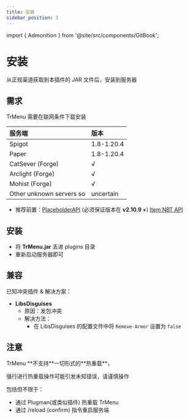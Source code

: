 ```yaml
---
title: 安装
sidebar_position: 3
---
```


import { Admonition } from '@site/src/components/GitBook';

# 安装
从正规渠道获取到本插件的 JAR 文件后，安装到服务器

## 需求

<Admonition type="info">
TrMenu 需要在联网条件下载安装
</Admonition>

| 服务端                    | 版本       |
|:-------------------------|:-----------|
| Spigot                   | 1.8-1.20.4 |
| Paper                    | 1.8-1.20.4 |
| CatSever \(Forge\)       | √          |
| Arclight \(Forge\)       | √          |
| Mohist \(Forge\)         | √          |
| Other unknown servers so | uncertain  |

* 推荐前置：[PlaceholderAPI](http://ci.extendedclip.com/job/PlaceholderAPI/) \(必须保证版本在 **v2.10.9 +**\) [Item NBT API](https://www.spigotmc.org/resources/nbt-api.7939/)

## 安装

* 将 **TrMenu.jar** 丢进 plugins 目录
* 重新启动服务器即可

## 兼容

已知冲突插件 & 解决方案：

* **LibsDisguises**
  * 原因：发包冲突
  * 解决方法：
    * 在 LibsDisguises 的配置文件中将 `Remove-Armor` 设置为 `false`

## 注意

<Admonition type="warning">
TrMenu **不支持**一切形式的**热重载**，

强行进行热重载操作可能引发未知错误，请谨慎操作

包括但不限于：

* 通过 Plugman\(或类似插件\) 热重载 TrMenu
* 通过 /reload \(confirm\) 指令重启服务端
</Admonition>

